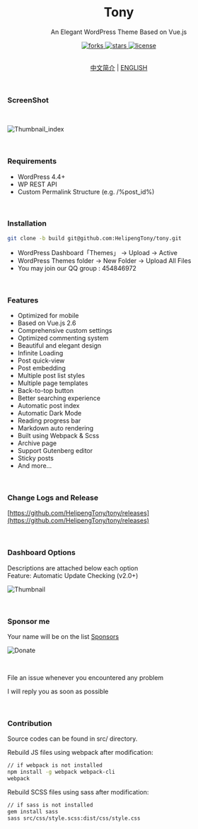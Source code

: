 <div align="center">
  <h1>Tony</h1>
  <p>An Elegant WordPress Theme Based on Vue.js</p>
  <a href="https://github.com/HelipengTony/tony">
    <img src="https://img.shields.io/github/forks/HelipengTony/tony.svg" alt="forks">
  </a>

  <a href="https://github.com/HelipengTony/tony">
    <img src="https://img.shields.io/github/stars/HelipengTony/tony.svg" alt="stars">
  </a>

  <a href="https://github.com/HelipengTony/tony">
    <img src="https://img.shields.io/github/license/HelipengTony/tony.svg" alt="license">
  </a>
</div>

<br/>

<div align="center">
  
[中文简介](https://github.com/HelipengTony/tony/blob/master/README_EN.md) | [ENGLISH](https://github.com/HelipengTony/tony/blob/master/README.md)

</div>

<br/>

### ScreenShot
<br/>

![Thumbnail_index](https://i.loli.net/2020/01/01/YgNlo9Ts1bjiWR3.jpg)

<br/>

### Requirements
- WordPress 4.4+
- WP REST API
- Custom Permalink Structure (e.g. /%post_id%)

<br/>

### Installation
```bash
git clone -b build git@github.com:HelipengTony/tony.git
```
+ WordPress Dashboard「Themes」 -> Upload -> Active
+ WordPress Themes folder -> New Folder -> Upload All Files
+ You may join our QQ group : 454846972


<br/>

### Features
+ Optimized for mobile
+ Based on Vue.js 2.6
+ Comprehensive custom settings
+ Optimized commenting system
+ Beautiful and elegant design
+ Infinite Loading
+ Post quick-view
+ Post embedding
+ Multiple post list styles
+ Multiple page templates
+ Back-to-top button
+ Better searching experience
+ Automatic post index
+ Automatic Dark Mode
+ Reading progress bar
+ Markdown auto rendering
+ Built using Webpack & Scss
+ Archive page
+ Support Gutenberg editor
+ Sticky posts
+ And more…

<br/>

### Change Logs and Release
[https://github.com/HelipengTony/tony/releases](https://github.com/HelipengTony/tony/releases)

<br/>

### Dashboard Options
Descriptions are attached below each option
<br/>
Feature: Automatic Update Checking (v2.0+)
<br/>

![Thumbnail](https://i.loli.net/2019/02/18/5c6a80530c1b8.png)


<br/>

### Sponsor me
Your name will be on the list [Sponsors](https://www.ouorz.com/sponsor)
<br/>

![Donate](https://i.loli.net/2019/02/18/5c6a80afd1e26.png)

<br/>

File an issue whenever you encountered any problem

I will reply you as soon as possible

<br/>

### Contribution
Source codes can be found in src/ directory.

Rebuild JS files using webpack after modification:
```bash
// if webpack is not installed
npm install -g webpack webpack-cli
webpack
```

Rebuild SCSS files using sass after modification:
```bash
// if sass is not installed
gem install sass
sass src/css/style.scss:dist/css/style.css
```

<br/>

